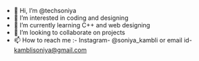 - 👋 Hi, I’m @techsoniya
- 👀 I’m interested in coding and designing
- 🌱 I’m currently learning C++ and web designing  
- 💞️ I’m looking to collaborate on projects 
- 📫 How to reach me :- Instagram- @soniya_kambli or email id- kamblisoniya@gmail.com

<!---
techsoniya/techsoniya is a ✨ special ✨ repository because its `README.md` (this file) appears on your GitHub profile.
You can click the Preview link to take a look at your changes.
--->
